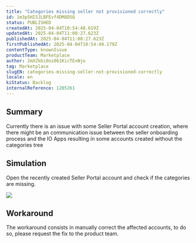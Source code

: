 ```yaml
---
title: "Categories missing seller not provisioned correctly"
id: 1m3p5HISJLBFEvf4DM8D5Q
status: PUBLISHED
createdAt: 2025-04-04T10:54:48.619Z
updatedAt: 2025-04-04T11:08:27.623Z
publishedAt: 2025-04-04T11:08:27.623Z
firstPublishedAt: 2025-04-04T10:54:49.179Z
contentType: knownIssue
productTeam: Marketplace
author: 2mXZkbi0oi061KicTExNjo
tag: Marketplace
slugEN: categories-missing-seller-not-provisioned-correctly
locale: en
kiStatus: Backlog
internalReference: 1205261
---
```


## Summary


Currently there is an issue with some Seller Portal account creation, where there might be an communication issue between the seller onboarding process and the IO Apps resulting in some accounts created without the categories tree


##

## Simulation


Open the recently created Seller Portal account and check if the categories are missing.

 ![](https://vtexhelp.zendesk.com/attachments/token/bvkxO9YLbHCZ7h8ShvB9t9t9M/?name=image.png)


##

## Workaround


The workaround consists in manually correct the affected accounts, to do so, please request the fix to the product team.





